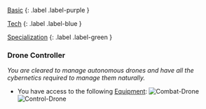 
[Basic](Game/Basic-List)
{: .label .label-purple }

[Tech](Game/Tech)
{: .label .label-blue }

[Specialization](Game/Specialization-List)
{: .label .label-green }
### Drone Controller
*You are cleared to manage autonomous drones and have all the cybernetics required to manage them naturally.*
* You have access to the following [Equipment](Core/Equipment):
![Combat-Drone](Game/Blocks/Combat-Drone)
![Control-Drone](Game/Blocks/Control-Drone)